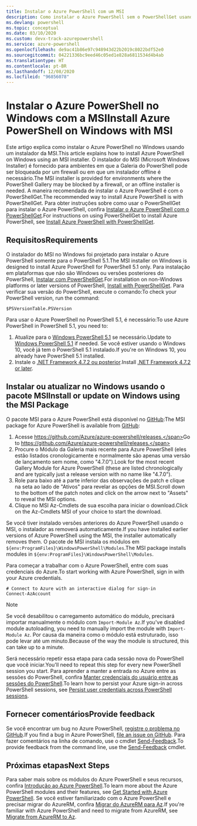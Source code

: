```yaml
---
title: Instalar o Azure PowerShell com um MSI
description: Como instalar o Azure PowerShell sem o PowerShellGet usando uma MSI
ms.devlang: powershell
ms.topic: conceptual
ms.date: 03/10/2020
ms.custom: devx-track-azurepowershell
ms.service: azure-powershell
ms.openlocfilehash: de9ac41b86e97c948943d22b2019c8022bdf52e0
ms.sourcegitcommit: 04221336bc9eed46c05ed1e828a6811534d4b4ab
ms.translationtype: HT
ms.contentlocale: pt-BR
ms.lasthandoff: 12/08/2020
ms.locfileid: "96856078"
---
```

# <a name="install-azure-powershell-on-windows-with-msi"></a><span data-ttu-id="3b197-103">Instalar o Azure PowerShell no Windows com a MSI</span><span class="sxs-lookup"><span data-stu-id="3b197-103">Install Azure PowerShell on Windows with MSI</span></span>

<span data-ttu-id="3b197-104">Este artigo explica como instalar o Azure PowerShell no Windows usando um instalador da MSI.</span><span class="sxs-lookup"><span data-stu-id="3b197-104">This article explains how to install Azure PowerShell on Windows using an MSI installer.</span></span> <span data-ttu-id="3b197-105">O instalador do MSI (Microsoft Windows Installer) é fornecido para ambientes em que a Galeria do PowerShell pode ser bloqueada por um firewall ou em que um instalador offline é necessário.</span><span class="sxs-lookup"><span data-stu-id="3b197-105">The MSI installer is provided for environments where the PowerShell Gallery may be blocked by a firewall, or an offline installer is needed.</span></span> <span data-ttu-id="3b197-106">A maneira recomendada de instalar o Azure PowerShell é com o PowerShellGet.</span><span class="sxs-lookup"><span data-stu-id="3b197-106">The recommended way to install Azure PowerShell is with PowerShellGet.</span></span> <span data-ttu-id="3b197-107">Para obter instruções sobre como usar o PowerShellGet para instalar o Azure PowerShell, confira [Instalar o Azure PowerShell com o PowerShellGet](install-az-ps.md).</span><span class="sxs-lookup"><span data-stu-id="3b197-107">For instructions on using PowerShellGet to install Azure PowerShell, see [Install Azure PowerShell with PowerShellGet](install-az-ps.md).</span></span>

## <a name="requirements"></a><span data-ttu-id="3b197-108">Requisitos</span><span class="sxs-lookup"><span data-stu-id="3b197-108">Requirements</span></span>

<span data-ttu-id="3b197-109">O instalador do MSI no Windows foi projetado para instalar o Azure PowerShell somente para o PowerShell 5.1.</span><span class="sxs-lookup"><span data-stu-id="3b197-109">The MSI installer on Windows is designed to install Azure PowerShell for PowerShell 5.1 only.</span></span> <span data-ttu-id="3b197-110">Para instalação em plataformas que não são Windows ou versões posteriores do PowerShell, [Instalar com PowerShellGet](install-az-ps.md).</span><span class="sxs-lookup"><span data-stu-id="3b197-110">For installation on non-Windows platforms or later versions of PowerShell, [Install with PowerShellGet](install-az-ps.md).</span></span> <span data-ttu-id="3b197-111">Para verificar sua versão do PowerShell, execute o comando:</span><span class="sxs-lookup"><span data-stu-id="3b197-111">To check your PowerShell version, run the command:</span></span>

```powershell-interactive
$PSVersionTable.PSVersion
```

<span data-ttu-id="3b197-112">Para usar o Azure PowerShell no PowerShell 5.1, é necessário:</span><span class="sxs-lookup"><span data-stu-id="3b197-112">To use Azure PowerShell in PowerShell 5.1, you need to:</span></span>

1. <span data-ttu-id="3b197-113">Atualize para o [Windows PowerShell 5.1](/powershell/scripting/windows-powershell/install/installing-windows-powershell#upgrading-existing-windows-powershell) se necessário.</span><span class="sxs-lookup"><span data-stu-id="3b197-113">Update to [Windows PowerShell 5.1](/powershell/scripting/windows-powershell/install/installing-windows-powershell#upgrading-existing-windows-powershell) if needed.</span></span> <span data-ttu-id="3b197-114">Se você estiver usando o Windows 10, você já tem o PowerShell 5.1 instalado.</span><span class="sxs-lookup"><span data-stu-id="3b197-114">If you're on Windows 10, you already have PowerShell 5.1 installed.</span></span>
2. <span data-ttu-id="3b197-115">Instale o [.NET Framework 4.7.2 ou posterior](/dotnet/framework/install).</span><span class="sxs-lookup"><span data-stu-id="3b197-115">Install [.NET Framework 4.7.2 or later](/dotnet/framework/install).</span></span>

## <a name="install-or-update-on-windows-using-the-msi-package"></a><span data-ttu-id="3b197-116">Instalar ou atualizar no Windows usando o pacote MSI</span><span class="sxs-lookup"><span data-stu-id="3b197-116">Install or update on Windows using the MSI Package</span></span>

<span data-ttu-id="3b197-117">O pacote MSI para o Azure PowerShell está disponível no [GitHub](https://github.com/Azure/azure-powershell/releases):</span><span class="sxs-lookup"><span data-stu-id="3b197-117">The MSI package for Azure PowerShell is available from [GitHub](https://github.com/Azure/azure-powershell/releases):</span></span>

1. <span data-ttu-id="3b197-118">Acesse https://github.com/Azure/azure-powershell/releases.</span><span class="sxs-lookup"><span data-stu-id="3b197-118">Go to https://github.com/Azure/azure-powershell/releases.</span></span>
2. <span data-ttu-id="3b197-119">Procure o Módulo da Galeria mais recente para Azure PowerShell (eles estão listados cronologicamente e normalmente são apenas uma versão de lançamento sem nome, como "4.7.0").</span><span class="sxs-lookup"><span data-stu-id="3b197-119">Look for the most recent Gallery Module for Azure PowerShell (these are listed chronologically and are typically just a release version with no name like "4.7.0").</span></span>
3. <span data-ttu-id="3b197-120">Role para baixo até a parte inferior das observações de patch e clique na seta ao lado de "Ativos" para revelar as opções de MSI.</span><span class="sxs-lookup"><span data-stu-id="3b197-120">Scroll down to the bottom of the patch notes and click on the arrow next to "Assets" to reveal the MSI options.</span></span>
4. <span data-ttu-id="3b197-121">Clique no MSI Az-Cmdlets de sua escolha para iniciar o download.</span><span class="sxs-lookup"><span data-stu-id="3b197-121">Click on the Az-Cmdlets MSI of your choice to start the download.</span></span>

<span data-ttu-id="3b197-122">Se você tiver instalado versões anteriores do Azure PowerShell usando o MSI, o instalador as removerá automaticamente.</span><span class="sxs-lookup"><span data-stu-id="3b197-122">If you have installed earlier versions of Azure PowerShell using the MSI, the installer automatically removes them.</span></span> <span data-ttu-id="3b197-123">O pacote de MSI instala os módulos em `${env:ProgramFiles}\WindowsPowerShell\Modules`.</span><span class="sxs-lookup"><span data-stu-id="3b197-123">The MSI package installs modules in `${env:ProgramFiles}\WindowsPowerShell\Modules`.</span></span>

<span data-ttu-id="3b197-124">Para começar a trabalhar com o Azure PowerShell, entre com suas credenciais do Azure.</span><span class="sxs-lookup"><span data-stu-id="3b197-124">To start working with Azure PowerShell, sign in with your Azure credentials.</span></span>

```powershell-interactive
# Connect to Azure with an interactive dialog for sign-in
Connect-AzAccount
```

> [!NOTE]
> <span data-ttu-id="3b197-125">Se você desabilitou o carregamento automático do módulo, precisará importar manualmente o módulo com `Import-Module Az`.</span><span class="sxs-lookup"><span data-stu-id="3b197-125">If you've disabled module autoloading, you need to manually import the module with `Import-Module Az`.</span></span> <span data-ttu-id="3b197-126">Por causa da maneira como o módulo está estruturado, isso pode levar até um minuto.</span><span class="sxs-lookup"><span data-stu-id="3b197-126">Because of the way the module is structured, this can take up to a minute.</span></span>

<span data-ttu-id="3b197-127">Será necessário repetir essa etapa para cada sessão nova do PowerShell que você iniciar.</span><span class="sxs-lookup"><span data-stu-id="3b197-127">You'll need to repeat this step for every new PowerShell session you start.</span></span> <span data-ttu-id="3b197-128">Para aprender a manter a entrada no Azure entre as sessões do PowerShell, confira [Manter credenciais do usuário entre as sessões do PowerShell](context-persistence.md).</span><span class="sxs-lookup"><span data-stu-id="3b197-128">To learn how to persist your Azure sign-in across PowerShell sessions, see [Persist user credentials across PowerShell sessions](context-persistence.md).</span></span>

## <a name="provide-feedback"></a><span data-ttu-id="3b197-129">Fornecer comentários</span><span class="sxs-lookup"><span data-stu-id="3b197-129">Provide feedback</span></span>

<span data-ttu-id="3b197-130">Se você encontrar um bug no Azure PowerShell, [registre o problema no GitHub](https://github.com/Azure/azure-powershell/issues).</span><span class="sxs-lookup"><span data-stu-id="3b197-130">If you find a bug in Azure PowerShell, [file an issue on GitHub](https://github.com/Azure/azure-powershell/issues).</span></span> <span data-ttu-id="3b197-131">Para fazer comentários na linha de comando, use o cmdlet [Send-Feedback](/powershell/module/az.accounts/send-feedback).</span><span class="sxs-lookup"><span data-stu-id="3b197-131">To provide feedback from the command line, use the [Send-Feedback](/powershell/module/az.accounts/send-feedback) cmdlet.</span></span>

## <a name="next-steps"></a><span data-ttu-id="3b197-132">Próximas etapas</span><span class="sxs-lookup"><span data-stu-id="3b197-132">Next Steps</span></span>

<span data-ttu-id="3b197-133">Para saber mais sobre os módulos do Azure PowerShell e seus recursos, confira [Introdução ao Azure PowerShell](get-started-azureps.md).</span><span class="sxs-lookup"><span data-stu-id="3b197-133">To learn more about the Azure PowerShell modules and their features, see [Get Started with Azure PowerShell](get-started-azureps.md).</span></span> <span data-ttu-id="3b197-134">Se você estiver familiarizado com o Azure PowerShell e precisar migrar do AzureRM, confira [Migrar do AzureRM para Az](migrate-from-azurerm-to-az.md).</span><span class="sxs-lookup"><span data-stu-id="3b197-134">If you're familiar with Azure PowerShell and need to migrate from AzureRM, see [Migrate from AzureRM to Az](migrate-from-azurerm-to-az.md).</span></span>
